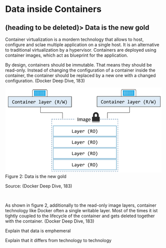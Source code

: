 # Data inside Containers

## (heading to be deleted)> Data is the new gold

Container virtualization is a mordern technology that allows to host, configure and sclae multiple application on a single host. It is an alternative to traditional virtualization by a hypervisor. Containers are deployed using container images, which act as blueprint for the application.

 By design, containers should be immutable. That means they should be read-only. Instead of changing the configuration of a container inside the container, the container should be replaced by a new one with a changed configuration.
(Docker Deep Dive, 183)

<img src="assets/ephemeral-container-storage.png" alt="Ephemeral container storage" > 
Figure 2: Data is the new gold

Source: (Docker Deep Dive, 183)

&nbsp;


As shown in figure 2, additionally to the read-only image layers, container technology like Docker often a single writable layer. Most of the times it ist tightly coupled to the lifecycle of the container and gets deleted together with the container. (Docker Deep Dive, 183)

Explain that data is emphemeral

Explain that it differs from technology to technology